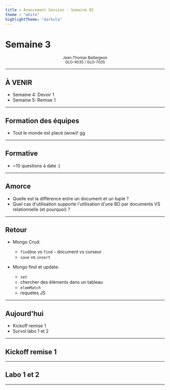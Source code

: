 ```yaml
---
title : Avancement Session - Semaine 02
theme : "white"
highlightTheme: "darkula"
---
```


# Semaine 3


<small><div align=center>Jean-Thomas Baillargeon</small>  
<small>GLO-4035 / GLO-7035</small>  </div>

---

## À VENIR

* Semaine 4: Devoir 1
* Semaine 5: Remise 1

---

## Formation des équipes

* Tout le monde est placé (wow)! gg

---

## Formative

* ~10 questions à date :)

---

## Amorce

* Quelle est la différence entre un document et un tuple ?
* Quel cas d'utilisation supporte l'utilisation d'une BD par documents VS relationnelle (et pourquoi) ?

---

## Retour

* Mongo Crud: 
    * `findOne` vs `find` - document vs curseur
    * `save` vs `insert` 

* Mongo find et update: 
  * `set`
  * chercher des éléments dans un tableau
  * `elemMatch`
  * requetes JS 

---

## Aujourd'hui

* Kickoff remise 1
* Survol labo 1 et 2

---

## Kickoff remise 1

---

## Labo 1 et 2

---